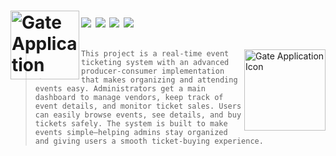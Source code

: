 <h1>
  <p>
    <img src="https://github.com/user-attachments/assets/75091aa2-cff0-485d-acaa-1477373793ff" align="left" alt="Gate Application Main Logo" width="110">
  </p>
  <p>
    <img src="https://img.shields.io/badge/status-active-brightgreen">
    <img src="https://img.shields.io/github/issues-pr/lithika-damnod/Gate"> 
    <img src="https://img.shields.io/github/issues/lithika-damnod/Gate"> 
    <img src="https://img.shields.io/github/license/lithika-damnod/Gate"> 
  </p>
</h1>

<img src="https://github.com/user-attachments/assets/f8cde272-8f22-425d-9e00-01039be93e07" alt="Gate Application Icon" width="130" align="right"></a>
 >```This project is a real-time event ticketing system with an advanced producer-consumer implementation that makes organizing and attending events easy. Administrators get a main dashboard to manage vendors, keep track of event details, and monitor ticket sales. Users can easily browse events, see details, and buy tickets safely. The system is built to make events simple—helping admins stay organized and giving users a smooth ticket-buying experience.```
<br>
